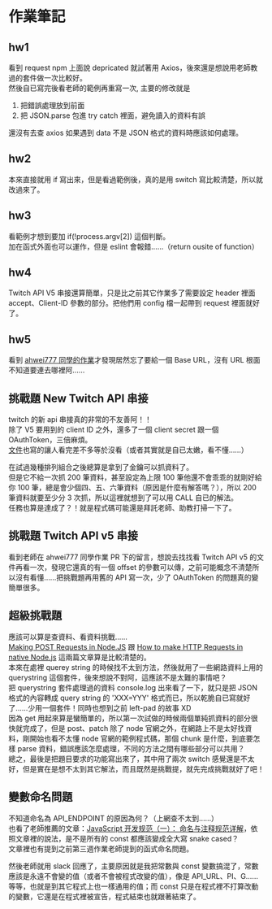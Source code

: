 # 作業筆記

## hw1

看到 request npm 上面說 depricated 就試著用 Axios，後來還是想說用老師教過的套件做一次比較好。  
然後自已寫完後看老師的範例再重寫一次, 主要的修改就是

1. 把錯誤處理放到前面
2. 把 JSON.parse 包進 try catch 裡面，避免讀入的資料有誤

還沒有去查 axios 如果遇到 data 不是 JSON 格式的資料時應該如何處理。

## hw2

本來直接就用 if 寫出來，但是看過範例後，真的是用 switch 寫比較清楚，所以就改過來了。

## hw3

看範例才想到要加 if(!process.argv[2]) 這個判斷。  
加在函式外面也可以運作，但是 eslint 會報錯……（return ousite of function）

## hw4

Twitch API V5 串接還算簡單，只是比之前其它作業多了需要設定 header 裡面 accept、Client-ID 參數的部分。把他們用 config 檔一起帶到 request 裡面就好了。

## hw5

看到 [ahwei777 同學的作業](https://github.com/Lidemy/mentor-program-4th-ahwei777/pull/4/files#diff-bf08fd9467801c2ee1df4dc46dcca6ab)才發現居然忘了要給一個 Base URL，沒有 URL 根面不知道要連去哪裡阿……

## 挑戰題 New Twitch API 串接

twitch 的新 api 串接真的非常的不友善阿！！  
除了 V5 要用到的 client ID 之外，還多了一個 client secret 跟一個 OAuthToken，三倍麻煩。  
[文件](https://dev.twitch.tv/docs/api)也寫的讓人看完差不多等於沒看（或者其實就是自已太嫩，看不懂……）    

在試過幾種排列組合之後總算是拿到了金鑰可以抓資料了。  
但是它不給一次抓 200 筆資料，甚至設定為上限 100 筆他還不會乖乖的就剛好給你 100 筆，總是會少個四、五、六筆資料（原因是什麼有解答嗎？），所以 200 筆資料就要至少分 3 次抓，所以這裡就想到了可以用 CALL 自已的解法。  
任務也算是達成了？！就是程式碼可能還是拜託老師、助教打掃一下了。

## 挑戰題 Twitch API v5 串接

看到老師在 ahwei777 同學作業 PR 下的留言，想說去找找看 Twitch API v5 的文件再看一次，發現它還真的有一個 offset 的參數可以傳，之前可能概念不清楚所以沒有看懂……把挑戰題再用舊的 API 寫一次，少了 OAuthToken 的問題真的變簡單很多。  

## 超級挑戰題

應該可以算是查資料、看資料挑戰……  
[Making POST Requests in Node.JS](https://usefulangle.com/post/167/nodejs-post-request) 跟 [How to make HTTP Requests in native Node.js](https://attacomsian.com/blog/node-make-http-requests) 這兩篇文章算是比較清楚的。  
本來在處裡 querey string 的時候找不太到方法，然後就用了一些網路資料上用的 querystring 這個套件，後來想說不對阿，這應該不是太難的事情吧？  
把 querystring 套件處理過的資料 console.log 出來看了一下，就只是把 JSON 格式的內容轉成 query string 的 'XXX=YYY' 格式而已，所以乾脆自已寫就好了……少用一個套件！同時也想到之前 left-pad 的故事 XD  
因為 get 用起來算是蠻簡單的，所以第一次試做的時候兩個單純抓資料的部分很快就完成了，但是 post、patch 除了 node 官網之外，在網路上不是太好找資料，剛開始也看不太懂 node 官網的範例程式碼，那個 chunk 是什麼，到底要怎樣 parse 資料，錯誤應該怎麼處理，不同的方法之間有哪些部分可以共用？  
總之，最後是把題目要求的功能寫出來了，其中用了兩次 switch 感覺還是不太好，但是實在是想不太到其它解法，而且既然是挑戰提，就先完成挑戰就好了吧！

## 變數命名問題

不知道命名為 API_ENDPOINT 的原因為何？（上網查不太到……）  
也看了老師推薦的文章：[JavaScript 开发规范（一）： 命名与注释规范详解](https://juejin.im/entry/599d433cf265da24797b5c66)，依照文章裡的說法，是不是所有的 const 都應該變成全大寫 snake cased？  
文章裡也有提到之前第三週作業老師提到的函式命名問題。  

然後老師就用 slack 回應了，主要原因就是我把常數與 const 變數搞混了，常數應該是永遠不會變的值（或者不會被程式改變的值），像是 API_URL、PI、G……等等，也就是到其它程式上也一樣通用的值；而 const 只是在程式裡不打算改動的變數，它還是在程式裡被宣告，程式結束也就跟著結束了。

